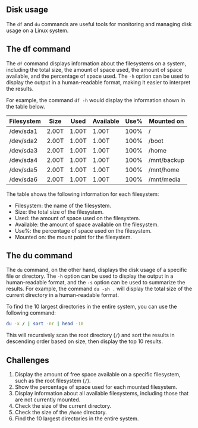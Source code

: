 ## Disk usage
The `df` and `du` commands are useful tools for monitoring and managing disk usage on a Linux system.

## The df command

The `df` command displays information about the filesystems on a system, including the total size, the amount of space used, the amount of space available, and the percentage of space used. The `-h` option can be used to display the output in a human-readable format, making it easier to interpret the results.

For example, the command `df -h` would display the information shown in the table below.

| Filesystem | Size | Used | Available | Use% | Mounted on |
| --- | --- | --- | --- | --- | --- |
| /dev/sda1 | 2.00T | 1.00T | 1.00T | 100% | / |
| /dev/sda2 | 2.00T | 1.00T | 1.00T | 100% | /boot |
| /dev/sda3 | 2.00T | 1.00T | 1.00T | 100% | /home |
| /dev/sda4 | 2.00T | 1.00T | 1.00T | 100% | /mnt/backup |
| /dev/sda5 | 2.00T | 1.00T | 1.00T | 100% | /mnt/home |
| /dev/sda6 | 2.00T | 1.00T | 1.00T | 100% | /mnt/media |

The table shows the following information for each filesystem:

* Filesystem: the name of the filesystem.
* Size: the total size of the filesystem.
* Used: the amount of space used on the filesystem.
* Available: the amount of space available on the filesystem.
* Use%: the percentage of space used on the filesystem.
* Mounted on: the mount point for the filesystem.

## The du command

The `du` command, on the other hand, displays the disk usage of a specific file or directory. The `-h` option can be used to display the output in a human-readable format, and the `-s` option can be used to summarize the results. For example, the command `du -sh .`  will display the total size of the current directory in a human-readable format.

To find the 10 largest directories in the entire system, you can use the following command: 

```bash
du -x / | sort -nr | head -10
```

This will recursively scan the root directory (`/`) and sort the results in descending order based on size, then display the top 10 results.

## Challenges

1. Display the amount of free space available on a specific filesystem, such as the root filesystem (`/`).
1. Show the percentage of space used for each mounted filesystem.
1. Display information about all available filesystems, including those that are not currently mounted.
1. Check the size of the current directory.
1. Check the size of the `/home` directory.
1. Find the 10 largest directories in the entire system.
